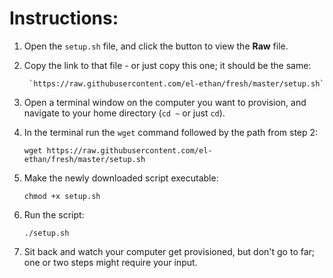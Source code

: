 # Instructions:

1. Open the `setup.sh` file, and click the button to view the **Raw** file.
2. Copy the link to that file - or just copy this one; it should be the same:

        `https://raw.githubusercontent.com/el-ethan/fresh/master/setup.sh`

3. Open a terminal window on the computer you want to provision, and navigate to your home directory (`cd ~` or just `cd`).
4. In the terminal run the `wget` command followed by the path from step 2:

    `wget https://raw.githubusercontent.com/el-ethan/fresh/master/setup.sh`

5. Make the newly downloaded script executable:

    `chmod +x setup.sh`

6. Run the script:

    `./setup.sh`

7. Sit back and watch your computer get provisioned, but don't go to far; one or two steps might require your input.
